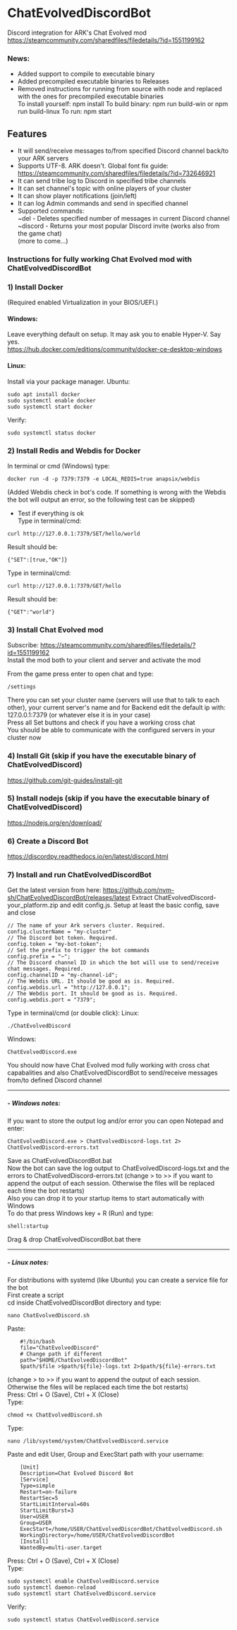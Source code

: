 # ChatEvolvedDiscordBot
Discord integration for ARK's Chat Evolved mod  
https://steamcommunity.com/sharedfiles/filedetails/?id=1551199162

### News:
- Added support to compile to executable binary
- Added precompiled executable binaries to Releases
- Removed instructions for running from source with node and replaced with the ones for precompiled executable binaries  
To install yourself: npm install
To build binary: npm run build-win or npm run build-linux
To run: npm start

## Features
- It will send/receive messages to/from specified Discord channel back/to your ARK servers 
- Supports UTF-8. ARK doesn't. Global font fix guide: https://steamcommunity.com/sharedfiles/filedetails/?id=732646921
- It can send tribe log to Discord in specified tribe channels
- It can set channel's topic with online players of your cluster
- It can show player notifications (join/left)
- It can log Admin commands and send in specified channel
- Supported commands:  
~del <messages number> - Deletes specified number of messages in current Discord channel  
~discord - Returns your most popular Discord invite (works also from the game chat)  
(more to come...)

### Instructions for fully working Chat Evolved mod with ChatEvolvedDiscordBot
### 1) Install Docker
(Required enabled Virtualization in your BIOS/UEFI.)
#### Windows:
Leave everything default on setup. It may ask you to enable Hyper-V. Say yes.  
https://hub.docker.com/editions/community/docker-ce-desktop-windows
#### Linux:
Install via your package manager. Ubuntu:
```
sudo apt install docker
sudo systemctl enable docker
sudo systemctl start docker
```
Verify:
```
sudo systemctl status docker
```
### 2) Install Redis and Webdis for Docker
In terminal or cmd (Windows) type: 
```
docker run -d -p 7379:7379 -e LOCAL_REDIS=true anapsix/webdis
```
(Added Webdis check in bot's code. If something is wrong with the Webdis the bot will output an error, so the following test can be skipped)
- Test if everything is ok  
Type in terminal/cmd: 
```
curl http://127.0.0.1:7379/SET/hello/world
```
Result should be:
```
{"SET":[true,"OK"]}
```
Type in terminal/cmd:
```
curl http://127.0.0.1:7379/GET/hello
```
Result should be:
```
{"GET":"world"}
```
### 3) Install Chat Evolved mod
Subscribe: https://steamcommunity.com/sharedfiles/filedetails/?id=1551199162  
Install the mod both to your client and server and activate the mod  
  
From the game press enter to open chat and type:
```
/settings
```
There you can set your cluster name (servers will use that to talk to each other), your current server's name and for Backend edit the default ip with: 127.0.0.1:7379 (or whatever else it is in your 
case)  
Press all Set buttons and check if you have a working cross chat  
You should be able to communicate with the configured servers in your cluster now
### 4) Install Git (skip if you have the executable binary of ChatEvolvedDiscord)
https://github.com/git-guides/install-git
### 5) Install nodejs (skip if you have the executable binary of ChatEvolvedDiscord)
https://nodejs.org/en/download/
### 6) Create a Discord Bot
https://discordpy.readthedocs.io/en/latest/discord.html
### 7) Install and run ChatEvolvedDiscordBot
Get the latest version from here: https://github.com/nvm-sh/ChatEvolvedDiscordBot/releases/latest
Extract ChatEvolvedDiscord-your_platform.zip and edit config.js. Setup at least the basic config, save and close  
```
// The name of your Ark servers cluster. Required.
config.clusterName = "my-cluster"
// The Discord bot token. Required.
config.token = "my-bot-token";
// Set the prefix to trigger the bot commands
config.prefix = "~";
// The Discord channel ID in which the bot will use to send/receive chat messages. Required.
config.channelID = "my-channel-id";
// The Webdis URL. It should be good as is. Required.
config.webdis.url = "http://127.0.0.1";
// The Webdis port. It should be good as is. Required.
config.webdis.port = "7379";
```
Type in terminal/cmd (or double click):
Linux:
```
./ChatEvolvedDiscord
```
Windows:
```
ChatEvolvedDiscord.exe
```
You should now have Chat Evolved mod fully working with cross chat capabalities and also ChatEvolvedDiscordBot to send/receive messages from/to defined Discord channel 
___

##### - **Windows notes:**
If you want to store the output log and/or error you can open Notepad and enter:
```
ChatEvolvedDiscord.exe > ChatEvolvedDiscord-logs.txt 2> ChatEvolvedDiscord-errors.txt
```
Save as ChatEvolvedDiscordBot.bat  
Now the bot can save the log output to ChatEvolvedDiscord-logs.txt and the errors to ChatEvolvedDiscord-errors.txt 
(change > to >> if you want to append the output of each session. Otherwise the files will be replaced each time the bot restarts)  
Also you can drop it to your startup items to start automatically with Windows  
To do that press Windows key + R (Run) and type:
```
shell:startup
```
Drag & drop ChatEvolvedDiscordBot.bat there
___

##### - **Linux notes:**
For distributions with systemd (like Ubuntu) you can create a service file for the bot  
First create a script  
cd inside ChatEvolvedDiscordBot directory and type:
```
nano ChatEvolvedDiscord.sh
```
Paste:
```
    #!/bin/bash
    file="ChatEvolvedDiscord"
    # Change path if different
    path="$HOME/ChatEvolvedDiscordBot"
    $path/$file >$path/${file}-logs.txt 2>$path/${file}-errors.txt
```
(change > to >> if you want to append the output of each session. Otherwise the files will be replaced each time the bot restarts)  
Press: Ctrl + O (Save), Ctrl + X (Close)  
Type:
```
chmod +x ChatEvolvedDiscord.sh
```
Type:
```
nano /lib/systemd/system/ChatEvolvedDiscord.service
```
Paste and edit User, Group and ExecStart path with your username:
```
    [Unit]
    Description=Chat Evolved Discord Bot
    [Service]
    Type=simple
    Restart=on-failure
    RestartSec=5
    StartLimitInterval=60s
    StartLimitBurst=3
    User=USER
    Group=USER
    ExecStart=/home/USER/ChatEvolvedDiscordBot/ChatEvolvedDiscord.sh
    WorkingDirectory=/home/USER/ChatEvolvedDiscordBot
    [Install]
    WantedBy=multi-user.target
```
Press: Ctrl + O (Save), Ctrl + X (Close)  
Type:
```
sudo systemctl enable ChatEvolvedDiscord.service
sudo systemctl daemon-reload
sudo systemctl start ChatEvolvedDiscord.service
```
Verify:
```
sudo systemctl status ChatEvolvedDiscord.service
```
